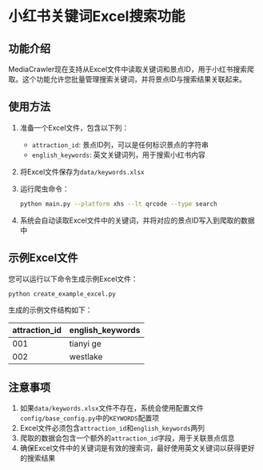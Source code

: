 # 小红书关键词Excel搜索功能

## 功能介绍

MediaCrawler现在支持从Excel文件中读取关键词和景点ID，用于小红书搜索爬取。这个功能允许您批量管理搜索关键词，并将景点ID与搜索结果关联起来。

## 使用方法

1. 准备一个Excel文件，包含以下列：
   - `attraction_id`: 景点ID列，可以是任何标识景点的字符串
   - `english_keywords`: 英文关键词列，用于搜索小红书内容

2. 将Excel文件保存为`data/keywords.xlsx`

3. 运行爬虫命令：
   ```bash
   python main.py --platform xhs --lt qrcode --type search
   ```

4. 系统会自动读取Excel文件中的关键词，并将对应的景点ID写入到爬取的数据中

## 示例Excel文件

您可以运行以下命令生成示例Excel文件：
```bash
python create_example_excel.py
```

生成的示例文件结构如下：

| attraction_id | english_keywords |
|--------------|------------------|
| 001          | tianyi ge        |
| 002          | westlake         |

## 注意事项

1. 如果`data/keywords.xlsx`文件不存在，系统会使用配置文件`config/base_config.py`中的`KEYWORDS`配置项
2. Excel文件必须包含`attraction_id`和`english_keywords`两列
3. 爬取的数据会包含一个额外的`attraction_id`字段，用于关联景点信息
4. 确保Excel文件中的关键词是有效的搜索词，最好使用英文关键词以获得更好的搜索结果 